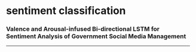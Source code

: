 # sentiment classification
### Valence and Arousal-infused Bi-directional LSTM for Sentiment Analysis of Government Social Media Management

---

